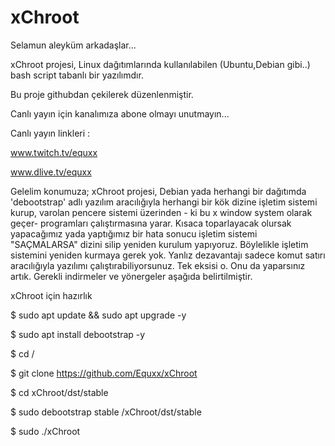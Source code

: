 # xChroot
 Selamun aleyküm arkadaşlar...

xChroot projesi, Linux dağıtımlarında kullanılabilen (Ubuntu,Debian gibi..) bash script tabanlı bir yazılımdır.

Bu proje githubdan çekilerek düzenlenmiştir.

Canlı yayın için kanalımıza abone olmayı unutmayın...

Canlı yayın linkleri :

www.twitch.tv/equxx

www.dlive.tv/equxx

Gelelim konumuza;
xChroot projesi, Debian yada herhangi bir dağıtımda 'debootstrap' adlı yazılım aracılığıyla herhangi bir kök dizine işletim sistemi kurup, varolan pencere sistemi üzerinden - ki bu x window system olarak geçer- programları çalıştırmasına yarar. Kısaca toparlayacak olursak yapacağımız yada yaptığımız bir hata sonucu işletim sistemi "SAÇMALARSA" dizini silip yeniden kurulum yapıyoruz. Böylelikle işletim sistemini yeniden kurmaya gerek yok. Yanlız dezavantajı sadece komut satırı aracılığıyla yazılımı çalıştırabiliyorsunuz. Tek eksisi o. Onu da yaparsınız artık. Gerekli indirmeler ve yönergeler aşağıda belirtilmiştir.

xChroot için hazırlık

$ sudo apt update && sudo apt upgrade -y

$ sudo apt install debootstrap -y

$ cd /

$ git clone https://github.com/Equxx/xChroot

$ cd xChroot/dst/stable

$ sudo debootstrap stable /xChroot/dst/stable



$ sudo ./xChroot

